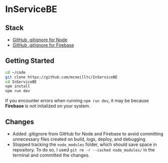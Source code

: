 # InServiceBE

## Stack

- [GitHub .gitignore for Node](https://github.com/github/gitignore/blob/main/Node.gitignore)
- [GitHub .gitignore for Firebase](https://github.com/github/gitignore/blob/main/Firebase.gitignore)

## Getting Started

```bash
cd ~/code
git clone https://github.com/mcneilltc/InServiceBE
cd InServiceBE
npm install
npm run dev
```

If you encounter errors when running `npm run dev`, it may be because **Firebase** is not initalized
on your system.

## Changes

- Added .gitignore from GitHub for Node and Firebase to avoid committing unnecessary files created
on build, logs, deploy, and debugging
- Stopped tracking the `node_modules` folder, which should save space in repository. To do so, I
used `git rm -r --cached node_modules/` in the terminal and committed the changes.
